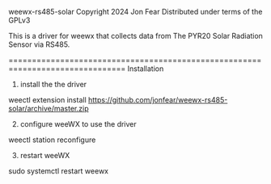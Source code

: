 weewx-rs485-solar
Copyright 2024 Jon Fear
Distributed under terms of the GPLv3

This is a driver for weewx that collects data from The PYR20 Solar Radiation Sensor via RS485.

===============================================================================
Installation

1) install the the driver

  weectl extension install https://github.com/jonfear/weewx-rs485-solar/archive/master.zip

2) configure weeWX to use the driver

  weectl station reconfigure

3) restart weeWX

  sudo systemctl restart weewx